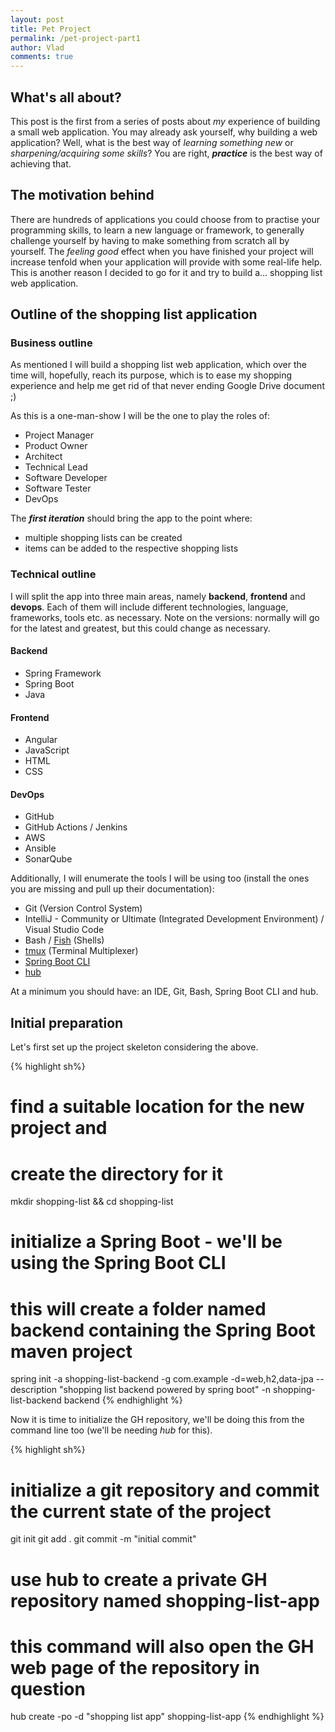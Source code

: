 ```yaml
---
layout: post
title: Pet Project
permalink: /pet-project-part1
author: Vlad
comments: true
---
```

## What's all about?

This post is the first from a series of posts about _my_ experience of building a small web application. 
You may already ask yourself, why building a web application? Well, what is the best way of _learning something new_ or _sharpening/acquiring some skills_?
You are right, _**practice**_ is the best way of achieving that.

## The motivation behind

There are hundreds of applications you could choose from to practise your programming skills, to learn a new language or framework, to generally challenge yourself by having to make something from scratch all by yourself. 
The _feeling good_ effect when you have finished your project will increase tenfold when your application will provide with some real-life help. 
This is another reason I decided to go for it and try to build a... shopping list web application.

## Outline of the shopping list application

### Business outline

As mentioned I will build a shopping list web application, which over the time will, hopefully, reach its purpose, which is to ease my shopping experience 
and help me get rid of that never ending Google Drive document ;)

As this is a one-man-show I will be the one to play the roles of:
* Project Manager
* Product Owner
* Architect
* Technical Lead
* Software Developer
* Software Tester
* DevOps 

The _**first iteration**_ should bring the app to the point where:

* multiple shopping lists can be created
* items can be added to the respective shopping lists

### Technical outline

I will split the app into three main areas, namely **backend**, **frontend** and **devops**. 
Each of them will include different technologies, language, frameworks, tools etc. as necessary.
Note on the versions: normally will go for the latest and greatest, but this could change as necessary.

#### Backend
* Spring Framework
* Spring Boot
* Java

#### Frontend
* Angular
* JavaScript
* HTML
* CSS

#### DevOps
* GitHub
* GitHub Actions / Jenkins
* AWS
* Ansible
* SonarQube

Additionally, I will enumerate the tools I will be using too (install the ones you are missing and pull up their documentation):
* Git (Version Control System)
* IntelliJ - Community or Ultimate (Integrated Development Environment) / Visual Studio Code
* Bash / [Fish] (Shells)
* [tmux] (Terminal Multiplexer)
* [Spring Boot CLI]
* [hub]

At a minimum you should have: an IDE, Git, Bash, Spring Boot CLI and hub.

## Initial preparation
Let's first set up the project skeleton considering the above.

{% highlight sh%}
# find a suitable location for the new project and
# create the directory for it
mkdir shopping-list && cd shopping-list

# initialize a Spring Boot - we'll be using the Spring Boot CLI
# this will create a folder named backend containing the Spring Boot maven project
spring init -a shopping-list-backend -g com.example -d=web,h2,data-jpa --description "shopping list backend powered by spring boot" -n shopping-list-backend backend
{% endhighlight %}

Now it is time to initialize the GH repository, we'll be doing this from the command line too (we'll be needing _hub_ for this).

{% highlight sh%}
# initialize a git repository and commit the current state of the project
git init
git add .
git commit -m "initial commit"

# use hub to create a private GH repository named shopping-list-app
# this command will also open the GH web page of the repository in question
hub create -po -d "shopping list app" shopping-list-app
{% endhighlight %}



[tmux]: https://github.com/tmux
[Fish]: https://fishshell.com/
[Spring Boot CLI]: https://docs.spring.io/spring-boot/docs/current/reference/html/spring-boot-cli.html
[hub]: https://hub.github.com/